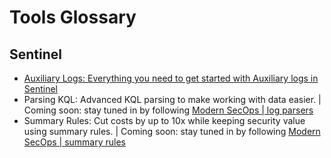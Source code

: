 # Tools Glossary

## Sentinel
- [Auxiliary Logs: Everything you need to get started with Auxiliary logs in Sentinel](https://github.com/seyed-nouraie/Sentinel-Auxiliary-Logs-Tools/tree/main/Sentinel/Auxiliary)
- Parsing KQL: Advanced KQL parsing to make working with data easier. | Coming soon: stay tuned in by following [Modern SecOps | log parsers](https://modernsecops.com/subscribe?utm_source=github&utm_medium=organic&utm_campaign=aux_log_parsers)
- Summary Rules: Cut costs by up to 10x while keeping security value using summary rules. | Coming soon: stay tuned in by following [Modern SecOps | summary rules](https://modernsecops.com/subscribe?utm_source=github&utm_medium=organic&utm_campaign=sentinel_summary_rules)
